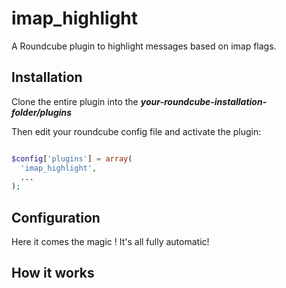 imap_highlight
==============

A Roundcube plugin to highlight messages based on imap flags.


## Installation

Clone the entire plugin into the <b><i>your-roundcube-installation-folder/plugins</i></b>

Then edit your roundcube config file and activate the plugin:

```php

$config['plugins'] = array(
  'imap_highlight', 
  ...  
);

```

## Configuration

Here it comes the magic ! It's all fully automatic!

## How it works







